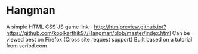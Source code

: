 # Hangman
A simple HTML CSS JS game
link - http://htmlpreview.github.io/?https://github.com/koolkarthik97/Hangman/blob/master/index.html
Can be viewed best on Firefox (Cross site request support)
Built based on a tutorial from scribd.com
